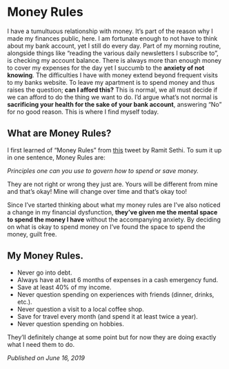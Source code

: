 # Money Rules

I have a tumultuous relationship with money. It’s part of the reason why I made my finances public, here. I am 
fortunate enough to not have to think about my bank account, yet I still do every day. Part of my morning routine, 
alongside things like “reading the various daily newsletters I subscribe to”, is checking my account balance. There 
is always more than enough money to cover my expenses for the day yet I succumb to the __anxiety of not knowing__. The 
difficulties I have with money extend beyond frequent visits to my banks website. To leave my apartment is to spend 
money and thus raises the question; __can I afford this?__ This is normal, we all must decide if we can afford to do the 
thing we want to do. I’d argue what’s not normal is __sacrificing your health for the sake of your bank account__, answering 
“No” for no good reason. This is where I find myself today.

## What are Money Rules?

I first learned of “Money Rules” from [this](https://smeriwether.com/https://twitter.com/ramit/status/1127252972126330880?lang=en) 
tweet by Ramit Sethi. To sum it up in one sentence, Money Rules are:

*Principles one can you use to govern how to spend or save money.*

They are not right or wrong they just are. Yours will be different from mine and that’s okay! Mine will change over time 
and that’s okay too!

Since I’ve started thinking about what my money rules are I’ve also noticed a change in my financial dysfunction, __they’ve 
given me the mental space to spend the money I have__ without the accompanying anxiety. By deciding on what is okay to spend 
money on I’ve found the space to spend the money, guilt free.

## My Money Rules.

* Never go into debt.
* Always have at least 6 months of expenses in a cash emergency fund.
* Save at least 40% of my income.
* Never question spending on experiences with friends (dinner, drinks, etc.).
* Never question a visit to a local coffee shop.
* Save for travel every month (and spend it at least twice a year).
* Never question spending on hobbies.

They’ll definitely change at some point but for now they are doing exactly what I need them to do.

*Published on June 16, 2019*
